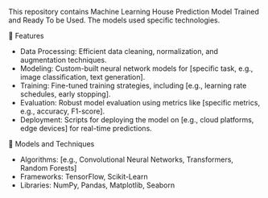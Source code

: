 This repository contains Machine Learning House Prediction Model Trained and Ready To be Used. The models used specific technologies.

🚀 Features
- Data Processing: Efficient data cleaning, normalization, and augmentation techniques.
- Modeling: Custom-built neural network models for [specific task, e.g., image classification, text generation].
- Training: Fine-tuned training strategies, including [e.g., learning rate schedules, early stopping].
- Evaluation: Robust model evaluation using metrics like [specific metrics, e.g., accuracy, F1-score].
- Deployment: Scripts for deploying the model on [e.g., cloud platforms, edge devices] for real-time predictions.


🧠 Models and Techniques
- Algorithms: [e.g., Convolutional Neural Networks, Transformers, Random Forests]
- Frameworks: TensorFlow, Scikit-Learn
- Libraries: NumPy, Pandas, Matplotlib, Seaborn
